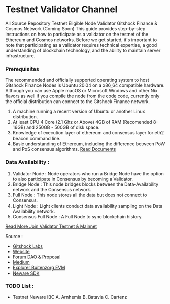 # Testnet Validator Channel
All Source Repository Testnet Eligible Node Validator Gitshock Finance &amp; Cosmos Network (Coming Soon)
This guide provides step-by-step instructions on how to participate as a validator on the testnet of the Ethereum and Cosmos networks. Before we get started, it's important to note that participating as a validator requires technical expertise, a good understanding of blockchain technology, and the ability to maintain server infrastructure. 

### Prerequisites
The recommended and officially supported operating system to host Gitshock Finance Nodes is Ubuntu 20.04 on a x86_64 compatible hardware. Although you can use Apple macOS or Microsoft Windows and other Nix flavors as well if you compile the node from the code code, currently only the official distribution can connect to the Gitshock Finance network.

1. A machine running a recent version of Ubuntu or another Linux distribution.
2. At least CPU 4 Core (2.1 Ghz or Above) 4GB of RAM (Recomended 8-16GB) and 250GB - 500GB of disk space.
3. Knowledge of execution layer of ethereum and consensus layer for eth2 beacon command line.
4. Basic understanding of Ethereum, including the difference between PoW and PoS consensus algorithms.
[Read Documents](https://docs.gitshock.com/developers/getting-started)

### Data Availability : 
1. Validator Node : Node operators who run a Bridge Node have the option to also participate in Consensus by becoming a Validator. 
2. Bridge Node : This node bridges blocks between the Data-Availability network and the Consensus network. 
3. Full Node : This node stores all the data but does not connect to Consensus. 
4. Light Node : Light clients conduct data availability sampling on the Data Availability network. 
5. Consensus Full Node : A Full Node to sync blockchain history.

[Read More Join Validator Testnet & Mainnet](https://docs.gitshock.com/validators-guide)

Source : 
- [Gitshock Labs](https://gitshock-labs.netlify.com)
- [Website](https://gitshock.com)
- [Forum DAO & Proposal](https://forum.gitshock.com)
- [Medium](https://medium.com/@Gitshockfinance)
- [Explorer Buitenzorg EVM](https://scan.gitshock.com)
- [Neware SDK](https://github.com/gitshock-labs/Neware-Chain)

### TODO List : 
- Testnet Neware IBC 
A. Arnhemia 
B. Batavia
C. Cartenz